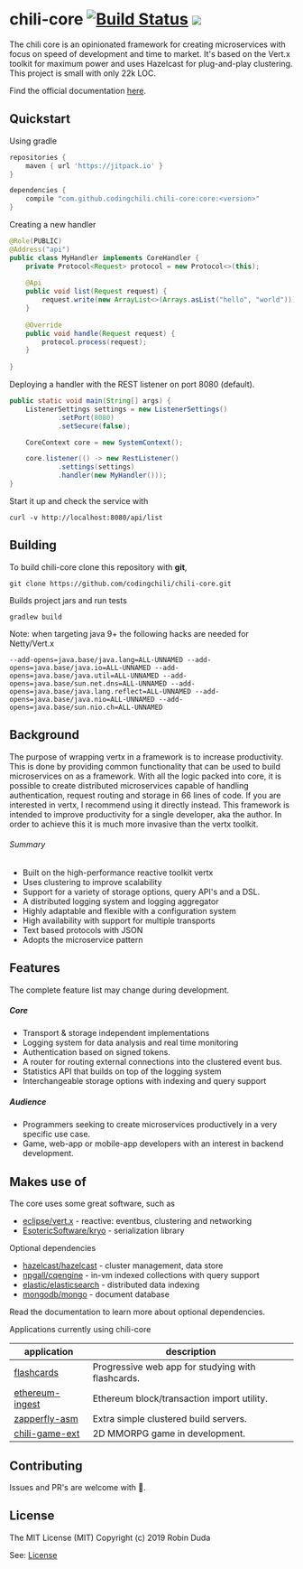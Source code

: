 # chili-core [![Build Status](https://travis-ci.com/codingchili/chili-core.svg?branch=master)](https://travis-ci.com/codingchili/chili-core) [![](https://jitpack.io/v/codingchili/chili-core.svg)](https://jitpack.io/#codingchili/chili-core)

The chili core is an opinionated framework for creating microservices with focus on speed of development and time to market. 
It's based on the Vert.x toolkit for maximum power and uses Hazelcast for plug-and-play clustering. This project is small with only 22k LOC.

Find the official documentation [here](https://codingchili.github.io/chili-core/).

## Quickstart

Using gradle
```groovy
repositories {
    maven { url 'https://jitpack.io' }
}

dependencies {
    compile "com.github.codingchili.chili-core:core:<version>"
}
```

Creating a new handler

```java
@Role(PUBLIC)
@Address("api")
public class MyHandler implements CoreHandler {
    private Protocol<Request> protocol = new Protocol<>(this);
    
    @Api
    public void list(Request request) {
        request.write(new ArrayList<>(Arrays.asList("hello", "world")));
    } 
    
    @Override
    public void handle(Request request) {
        protocol.process(request);
    }
    
}
```

Deploying a handler with the REST listener on port 8080 (default).

```java
public static void main(String[] args) {
    ListenerSettings settings = new ListenerSettings()
            .setPort(8080)
            .setSecure(false);

    CoreContext core = new SystemContext();

    core.listener(() -> new RestListener()
            .settings(settings)
            .handler(new MyHandler()));
}
```

Start it up and check the service with

```console
curl -v http://localhost:8080/api/list
```

## Building
To build chili-core clone this repository with **git**,

```console
git clone https://github.com/codingchili/chili-core.git
```

Builds project jars and run tests

```console
gradlew build
```

Note: when targeting java 9+ the following hacks are needed for Netty/Vert.x

```console
--add-opens=java.base/java.lang=ALL-UNNAMED --add-opens=java.base/java.io=ALL-UNNAMED --add-opens=java.base/java.util=ALL-UNNAMED --add-opens=java.base/sun.net.dns=ALL-UNNAMED --add-opens=java.base/java.lang.reflect=ALL-UNNAMED --add-opens=java.base/java.nio=ALL-UNNAMED --add-opens=java.base/sun.nio.ch=ALL-UNNAMED
```


## Background 
The purpose of wrapping vertx in a framework is to increase productivity. This is done by providing common 
functionality that can be used to build microservices on as a framework. With all the logic packed into core, it is 
possible to create distributed microservices capable of handling authentication, request routing and storage 
in 66 lines of code. If you are interested in vertx, I recommend using it directly instead. 
This framework is intended to improve productivity for a single developer, aka the author. 
In order to achieve this it is much more invasive than the vertx toolkit.

###### Summary
* Built on the high-performance reactive toolkit vertx
* Uses clustering to improve scalability
* Support for a variety of storage options, query API's and a DSL.
* A distributed logging system and logging aggregator
* Highly adaptable and flexible with a configuration system
* High availability with support for multiple transports
* Text based protocols with JSON
* Adopts the microservice pattern

## Features
The complete feature list may change during development. 

##### Core
* Transport & storage independent implementations
* Logging system for data analysis and real time monitoring
* Authentication based on signed tokens.
* A router for routing external connections into the clustered event bus.
* Statistics API that builds on top of the logging system
* Interchangeable storage options with indexing and query support

##### Audience
- Programmers seeking to create microservices productively in a very specific use case.
- Game, web-app or mobile-app developers with an interest in backend development.

## Makes use of
The core uses some great software, such as

* [eclipse/vert.x](https://github.com/eclipse/vert.x) - reactive: eventbus, clustering and networking
* [EsotericSoftware/kryo](https://github.com/EsotericSoftware/kryo) - serialization library

Optional dependencies

* [hazelcast/hazelcast](https://github.com/hazelcast/hazelcast) - cluster management, data store
* [npgall/cqengine](https://github.com/npgall/cqengine) - in-vm indexed collections with query support
* [elastic/elasticsearch](https://github.com/elastic/elasticsearch) - distributed data indexing
* [mongodb/mongo](https://github.com/mongodb/mongo) - document database

Read the documentation to learn more about optional dependencies.

Applications currently using chili-core

|application|description|
|---|---|
|[flashcards](https://github.com/codingchili/flashcards-webapp)|Progressive web app for studying  with flashcards.|
|[ethereum-ingest](https://github.com/codingchili/ethereum-ingest)|Ethereum block/transaction import utility.|
|[zapperfly-asm](https://github.com/codingchili/zapperfly-asm)|Extra simple clustered build servers.|
|[chili-game-ext](https://github.com/codingchili/chili-game-ext)|2D MMORPG game in development.|

## Contributing
Issues and PR's are welcome with :blue_heart:.

## License
The MIT License (MIT)
Copyright (c) 2019 Robin Duda

See: [License](./LICENSE.md)
